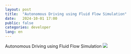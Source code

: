 ```yaml
---
layout: post
title:  "Autonomous Driving using Fluid Flow Simulation"
date:   2024-10-01 17:00
public: false
categories: developer
lang: en
---
```


Autonomous Driving using Fluid Flow Simulation
[![](https://img.youtube.com/vi/xGgcfZS4uHU/0.jpg)](https://www.youtube.com/watch?v=xGgcfZS4uHU)
